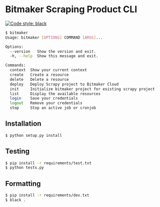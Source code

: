 # Bitmaker Scraping Product CLI

[![Code style: black](https://img.shields.io/badge/code%20style-black-000000.svg)](https://github.com/psf/black)

```bash
$ bitmaker
Usage: bitmaker [OPTIONS] COMMAND [ARGS]...

Options:
  --version   Show the version and exit.
  -h, --help  Show this message and exit.

Commands:
  context  Show your current context
  create   Create a resource
  delete   Delete a resource
  deploy   Deploy Scrapy project to Bitmaker Cloud
  init     Initialize bitmaker project for existing scrapy project
  list     Display the available resources
  login    Save your credentials
  logout   Remove your credentials
  stop     Stop an active job or cronjob
```

## Installation

```bash
$ python setup.py install
```

## Testing

```bash
$ pip install -r requirements/test.txt
$ python tests.py
```

## Formatting 

```bash
$ pip install -r requirements/dev.txt
$ black .
```
